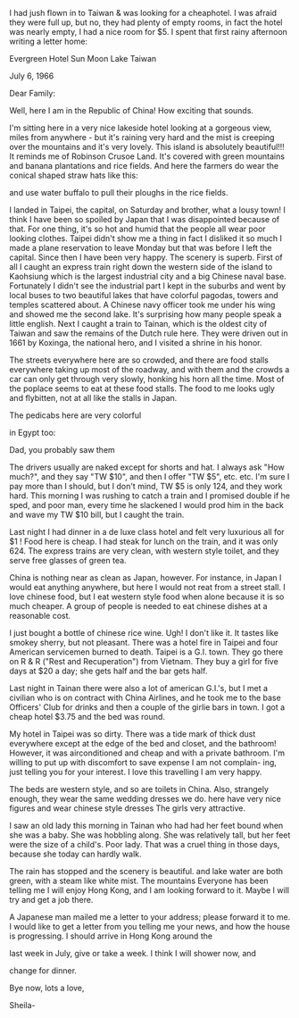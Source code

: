 I had jush flown in to Taiwan & was looking for a cheaphotel. I was afraid they were full up, but no, they had plenty of empty rooms, in fact the hotel was nearly empty, I had a nice room for $5. I spent that first rainy afternoon writing a letter home:

Evergreen Hotel Sun Moon Lake Taiwan

July 6, 1966

Dear Family:

Well, here I am in the Republic of China! How exciting that sounds.

I'm sitting here in a very nice lakeside hotel looking at a gorgeous view, miles from anywhere - but it's raining very hard and the mist is creeping over the mountains and it's very lovely. This island is absolutely beautiful!!! It reminds me of Robinson Crusoe Land. It's covered with green mountains and banana plantations and rice fields. And here the farmers do wear the conical shaped straw hats like this:

and use water buffalo to pull their ploughs in the rice fields.

I landed in Taipei, the capital, on Saturday and brother, what a lousy town! I think I have been so spoiled by Japan that I was disappointed because of that. For one thing, it's so hot and humid that the people all wear poor looking clothes. Taipei didn't show me a thing in fact I disliked it so much I made a plane reservation to leave Monday but that was before I left the capital. Since then I have been very happy. The scenery is superb. First of all I caught an express train right down the western side of the island to Kaohsiung which is the largest industrial city and a big Chinese naval base. Fortunately I didn't see the industrial part I kept in the suburbs and went by local buses to two beautiful lakes that have colorful pagodas, towers and temples scattered about. A Chinese navy officer took me under his wing and showed me the second lake. It's surprising how many people speak a little english. Next I caught a train to Tainan, which is the oldest city of Taiwan and saw the remains of the Dutch rule here. They were driven out in 1661 by Koxinga, the national hero, and I visited a shrine in his honor.

The streets everywhere here are so crowded, and there are food stalls everywhere taking up most of the roadway, and with them and the crowds a car can only get through very slowly, honking his horn all the time. Most of the poplace seems to eat at these food stalls. The food to me looks ugly and flybitten, not at all like the stalls in Japan.

The pedicabs here are very colorful

in Egypt too:

Dad, you probably saw them

The drivers usually are naked except for shorts and hat. I always ask "How much?", and they say "TW $10", and then I offer "TW $5", etc. etc. I'm sure I pay more than I should, but I don't mind, TW $5 is only 124, and they work hard. This morning I was rushing to catch a train and I promised double if he sped, and poor man, every time he slackened I would prod him in the back and wave my TW $10 bill, but I caught the train.

Last night I had dinner in a de luxe class hotel and felt very luxurious all for $1 ! Food here is cheap. I had steak for lunch on the train, and it was only 624. The express trains are very clean, with western style toilet, and they serve free glasses of green tea.

China is nothing near as clean as Japan, however. For instance, in Japan I would eat anything anywhere, but here I would not reat from a street stall. I love chinese food, but I eat western style food when alone because it is so much cheaper. A group of people is needed to eat chinese dishes at a reasonable cost.

I just bought a bottle of chinese rice wine. Ugh! I don't like it. It tastes like smokey sherry, but not pleasant. There was a hotel fire in Taipei and four American servicemen burned to death. Taipei is a G.I. town. They go there on R & R ("Rest and Recuperation") from Vietnam. They buy a girl for five days at $20 a day; she gets half and the bar gets half.

Last night in Tainan there were also a lot of american G.I.'s, but I met a civilian who is on contract with China Airlines, and he took me to the base Officers' Club for drinks and then a couple of the girlie bars in town. I got a cheap hotel $3.75 and the bed was round.

My hotel in Taipei was so dirty. There was a tide mark of thick dust everywhere except at the edge of the bed and closet, and the bathroom! However, it was airconditioned and cheap and with a private bathroom. I'm willing to put up with discomfort to save expense I am not complain- ing, just telling you for your interest. I love this travelling I am very happy.

The beds are western style, and so are toilets in China. Also, strangely enough, they wear the same wedding dresses we do. here have very nice figures and wear chinese style dresses The girls very attractive.

I saw an old lady this morning in Tainan who had had her feet bound when she was a baby. She was hobbling along. She was relatively tall, but her feet were the size of a child's. Poor lady. That was a cruel thing in those days, because she today can hardly walk.

The rain has stopped and the scenery is beautiful. and lake water are both green, with a steam like white mist. The mountains Everyone has been telling me I will enjoy Hong Kong, and I am looking forward to it. Maybe I will try and get a job there.

A Japanese man mailed me a letter to your address; please forward it to me. I would like to get a letter from you telling me your news, and how the house is progressing. I should arrive in Hong Kong around the

last week in July, give or take a week. I think I will shower now, and

change for dinner.

Bye now, lots a love,

Sheila-